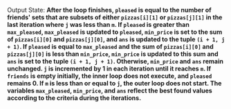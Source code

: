 Output State: **After the loop finishes, `pleased` is equal to the number of friends' sets that are subsets of either `pizzas[i][1]` or `pizzas[j][1]` in the last iteration where `j` was less than `m`. If `pleased` is greater than `max_pleased`, `max_pleased` is updated to `pleased`, `min_price` is set to the sum of `pizzas[i][0]` and `pizzas[j][0]`, and `ans` is updated to the tuple `(i + 1, j + 1)`. If `pleased` is equal to `max_pleased` and the sum of `pizzas[i][0]` and `pizzas[j][0]` is less than `min_price`, `min_price` is updated to this sum and `ans` is set to the tuple `(i + 1, j + 1)`. Otherwise, `min_price` and `ans` remain unchanged. `j` is incremented by 1 in each iteration until it reaches `m`. If `friends` is empty initially, the inner loop does not execute, and `pleased` remains 0. If `m` is less than or equal to `j`, the outer loop does not start. The variables `max_pleased`, `min_price`, and `ans` reflect the best found values according to the criteria during the iterations.**